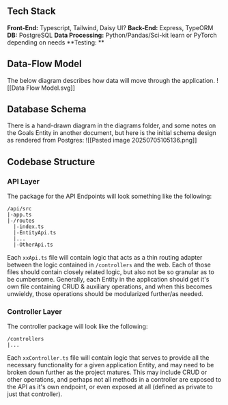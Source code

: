 ## Tech Stack
**Front-End:** Typescript, Tailwind, Daisy UI?
**Back-End:** Express, TypeORM
**DB:** PostgreSQL
**Data Processing:** Python/Pandas/Sci-kit learn or PyTorch depending on needs
**Testing: ** 

## Data-Flow Model
The below diagram describes how data will move through the application. 
![[Data Flow Model.svg]]
## Database Schema
There is a hand-drawn diagram in the diagrams folder, and some notes on the Goals Entity in another document, but here is the initial schema design as rendered from Postgres:
![[Pasted image 20250705105136.png]]

## Codebase Structure
### API Layer
The package for the API Endpoints will look something like the following: 
```
/api/src
|-app.ts
|-/routes
  |-index.ts
  |-EntityApi.ts
  |...
  |-OtherApi.ts
```
Each `xxApi.ts` file will contain logic that acts as a thin routing adapter between the logic contained in `/controllers` and the web. Each of those files should contain closely related logic, but also not be so granular as to be cumbersome. Generally, each Entity in the application should get it's own file containing CRUD & auxiliary operations, and when this becomes unwieldy, those operations should be modularized further/as needed. 
### Controller Layer
The controller package will look like the following: 
```
/controllers
|...
```
Each `xxController.ts` file will contain logic that serves to provide all the necessary functionality for a given application Entity, and may need to be broken down further as the project matures. This may include CRUD or other operations, and perhaps not all methods in a controller are exposed to the API as it's own endpoint, or even exposed at all (defined as private to just that controller).